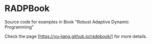 # RADPBook
Source code for examples in Book "Robust Adaptive Dynamic Programming"

Check the page [https://yu-jiang.github.io/radpbook/] for more details.
